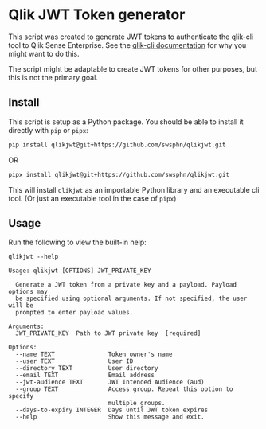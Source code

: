 # Qlik JWT Token generator

This script was created to generate JWT tokens to authenticate the qlik-cli
tool to Qlik Sense Enterprise. See the [qlik-cli documentation][qlik-cli-docs]
for why you might want to do this.

The script might be adaptable to create JWT tokens for other purposes, but this
is not the primary goal.

## Install

This script is setup as a Python package. You should be able to install it
directly with `pip` or `pipx`:

``` sh
pip install qlikjwt@git+https://github.com/swsphn/qlikjwt.git
```

OR

``` sh
pipx install qlikjwt@git+https://github.com/swsphn/qlikjwt.git
```

This will install `qlikjwt` as an importable Python library and an executable
cli tool. (Or just an executable tool in the case of `pipx`)

## Usage

Run the following to view the built-in help:

```
qlikjwt --help

Usage: qlikjwt [OPTIONS] JWT_PRIVATE_KEY

  Generate a JWT token from a private key and a payload. Payload options may
  be specified using optional arguments. If not specified, the user will be
  prompted to enter payload values.

Arguments:
  JWT_PRIVATE_KEY  Path to JWT private key  [required]

Options:
  --name TEXT               Token owner's name
  --user TEXT               User ID
  --directory TEXT          User directory
  --email TEXT              Email address
  --jwt-audience TEXT       JWT Intended Audience (aud)
  --group TEXT              Access group. Repeat this option to specify
                            multiple groups.
  --days-to-expiry INTEGER  Days until JWT token expires
  --help                    Show this message and exit.
```


[qlik-cli-docs]: https://qlik.dev/manage/automate/qlik-cli-qrs-get-started/#configure-a-context-in-qlik-cli
